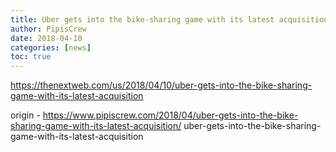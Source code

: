```yaml
---
title: Uber gets into the bike-sharing game with its latest acquisition
author: PipisCrew
date: 2018-04-10
categories: [news]
toc: true
---
```


https://thenextweb.com/us/2018/04/10/uber-gets-into-the-bike-sharing-game-with-its-latest-acquisition

origin - https://www.pipiscrew.com/2018/04/uber-gets-into-the-bike-sharing-game-with-its-latest-acquisition/ uber-gets-into-the-bike-sharing-game-with-its-latest-acquisition